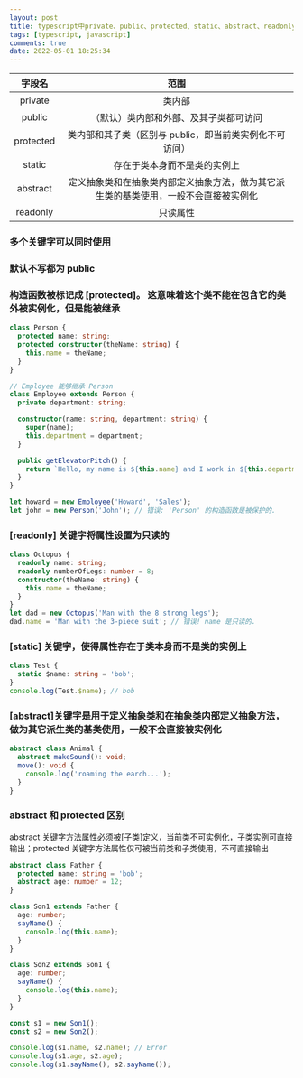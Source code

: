 ```yaml
---
layout: post
title: typescript中private、public、protected、static、abstract、readonly
tags: [typescript, javascript]
comments: true
date: 2022-05-01 18:25:34
---
```


|  字段名   |                                         范围                                         |
| :-------: | :----------------------------------------------------------------------------------: |
|  private  |                                        类内部                                        |
|  public   |                        （默认）类内部和外部、及其子类都可访问                        |
| protected |               类内部和其子类（区别与 public，即当前类实例化不可访问）                |
|  static   |                             存在于类本身而不是类的实例上                             |
| abstract  | 定义抽象类和在抽象类内部定义抽象方法，做为其它派生类的基类使用，一般不会直接被实例化 |
| readonly  |                                       只读属性                                       |

<!-- more -->

### 多个关键字可以同时使用

### 默认不写都为 public

### 构造函数被标记成 [protected]。 这意味着这个类不能在包含它的类外被实例化，但是能被继承

```ts
class Person {
  protected name: string;
  protected constructor(theName: string) {
    this.name = theName;
  }
}

// Employee 能够继承 Person
class Employee extends Person {
  private department: string;

  constructor(name: string, department: string) {
    super(name);
    this.department = department;
  }

  public getElevatorPitch() {
    return `Hello, my name is ${this.name} and I work in ${this.department}.`;
  }
}

let howard = new Employee('Howard', 'Sales');
let john = new Person('John'); // 错误: 'Person' 的构造函数是被保护的.
```

### [readonly] 关键字将属性设置为只读的

```ts
class Octopus {
  readonly name: string;
  readonly numberOfLegs: number = 8;
  constructor(theName: string) {
    this.name = theName;
  }
}
let dad = new Octopus('Man with the 8 strong legs');
dad.name = 'Man with the 3-piece suit'; // 错误! name 是只读的.
```

### [static] 关键字，使得属性存在于类本身而不是类的实例上

```ts
class Test {
  static $name: string = 'bob';
}
console.log(Test.$name); // bob
```

### [abstract]关键字是用于定义抽象类和在抽象类内部定义抽象方法，做为其它派生类的基类使用，一般不会直接被实例化

```ts
abstract class Animal {
  abstract makeSound(): void;
  move(): void {
    console.log('roaming the earch...');
  }
}
```

### abstract 和 protected 区别

abstract 关键字方法属性必须被[子类]定义，当前类不可实例化，子类实例可直接输出；protected 关键字方法属性仅可被当前类和子类使用，不可直接输出

```ts
abstract class Father {
  protected name: string = 'bob';
  abstract age: number = 12;
}

class Son1 extends Father {
  age: number;
  sayName() {
    console.log(this.name);
  }
}

class Son2 extends Son1 {
  age: number;
  sayName() {
    console.log(this.name);
  }
}

const s1 = new Son1();
const s2 = new Son2();

console.log(s1.name, s2.name); // Error
console.log(s1.age, s2.age);
console.log(s1.sayName(), s2.sayName());
```
